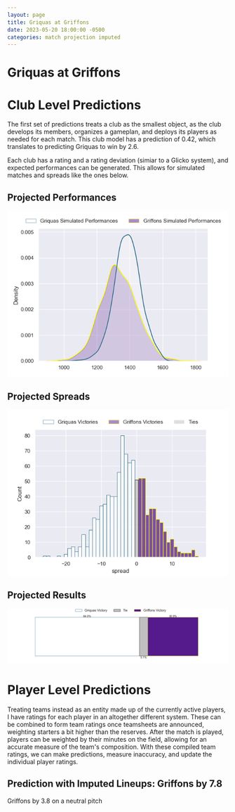 ```yaml
---  
layout: page  
title: Griquas at Griffons  
date: 2023-05-20 18:00:00 -0500  
categories: match projection imputed  
---
```

# Griquas at Griffons

# Club Level Predictions


The first set of predictions treats a club as the smallest object, as the club develops its members, organizes a gameplan, and deploys its players as needed for each match. This club model has a prediction of 0.42, which translates to predicting Griquas to win by 2.6.

Each club has a rating and a rating deviation (simiar to a Glicko system), and expected performances can be generated. This allows for simulated matches and spreads like the ones below.
## Projected Performances


![Projected Performances](plots/performances_2023-05-20-Griffons-Griquas.png)
## Projected Spreads


![Projected Spreads](plots/spreads_2023-05-20-Griffons-Griquas.png)
## Projected Results


![Projected Results](plots/resultbar_2023-05-20-Griffons-Griquas.png)
# Player Level Predictions


Treating teams instead as an entity made up of the currently active players, I have ratings for each player in an altogether different system. These can be combined to form team ratings once teamsheets are announced, weighting starters a bit higher than the reserves. After the match is played, players can be weighted by their minutes on the field, allowing for an accurate measure of the team's composition. With these compiled team ratings, we can make predictions, measure inaccuracy, and update the individual player ratings.
## Prediction with Imputed Lineups: Griffons by 7.8


Griffons by 3.8 on a neutral pitch

